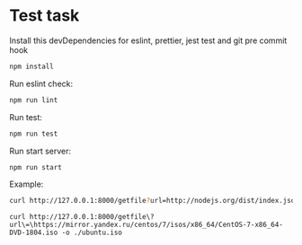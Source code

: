 # Test task 

Install this devDependencies for eslint, prettier, jest test and git pre commit hook
```sh
npm install
```

Run eslint check:
```sh
npm run lint
```

Run test:
```sh
npm run test
```

Run start server:
```sh
npm run start
```

Example:
```sh
curl http://127.0.0.1:8000/getfile?url=http://nodejs.org/dist/index.json -o ./index.json
```
```
curl http://127.0.0.1:8000/getfile\?url\=\https://mirror.yandex.ru/centos/7/isos/x86_64/CentOS-7-x86_64-DVD-1804.iso -o ./ubuntu.iso
```

